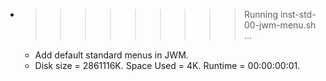 * >>>>>>>>> Running inst-std-00-jwm-menu.sh ...
  * Add default standard menus in JWM.
  * Disk size = 2861116K. Space Used = 4K. Runtime = 00:00:00:01.
